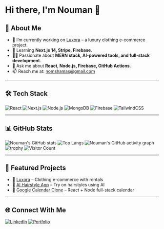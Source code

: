 # Hi there, I'm Nouman 👋

## 🚀 About Me
- 🔭 I’m currently working on [Luxora](https://github.com/luxora) – a luxury clothing e-commerce project.
- 🌱 Learning **Next.js 14, Stripe, Firebase**.
- 👨‍💻 Passionate about **MERN stack, AI-powered tools, and full‑stack development**.
- 💬 Ask me about **React, Node.js, Firebase, GitHub Actions**.
- 📫 Reach me at: [nomshamas@gmail.com](mailto:nomshamas@gmail.com)

---

## 🛠️ Tech Stack
![React](https://img.shields.io/badge/React-20232A?logo=react&logoColor=61DAFB)
![Next.js](https://img.shields.io/badge/Next.js-black?logo=next.js)
![Node.js](https://img.shields.io/badge/Node.js-339933?logo=node.js&logoColor=white)
![MongoDB](https://img.shields.io/badge/MongoDB-4EA94B?logo=mongodb&logoColor=white)
![Firebase](https://img.shields.io/badge/Firebase-ffca28?logo=firebase&logoColor=black)
![TailwindCSS](https://img.shields.io/badge/Tailwind_CSS-38B2AC?logo=tailwind-css&logoColor=white)

---

## 📊 GitHub Stats
![Nouman's GitHub stats](https://github-readme-stats.vercel.app/api?username=nomshamas&show_icons=true&theme=radical)
![Top Langs](https://github-readme-stats.vercel.app/api/top-langs/?username=nomshamas&layout=compact&theme=radical)
![Nouman's GitHub activity graph](https://github-readme-activity-graph.vercel.app/graph?username=nomshamas&theme=github-compact)
![trophy](https://github-profile-trophy.vercel.app/?username=nomshamas&theme=onedark)
![Visitor Count](https://komarev.com/ghpvc/?username=nomshamas&color=blue)


---

## 📌 Featured Projects
- 🎯 [Luxora](https://github.com/luxora) – Clothing e-commerce with rentals
- 📱 [AI Hairstyle App](https://github.com/portfolio) – Try on hairstyles using AI
- 📅 [Google Calendar Clone](https://github.com/google-calender-clone) – React + Node full-stack calendar

---

## 🌐 Connect With Me
[![LinkedIn](https://img.shields.io/badge/LinkedIn-0077B5?logo=linkedin&logoColor=white)](https://linkedin.com/in/nomshamas)
[![Portfolio](https://img.shields.io/badge/Portfolio-%23000000.svg?logo=firefox&logoColor=white)](https://nomshamas.github.io/portfolio/)
